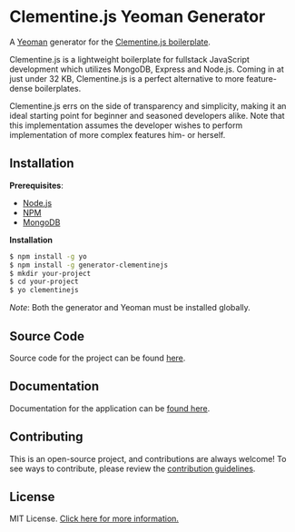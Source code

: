 # Clementine.js Yeoman Generator

A [Yeoman](http://yeoman.io/) generator for the [Clementine.js boilerplate](https://github.com/johnstonbl01/clementinejs).

Clementine.js is a lightweight boilerplate for fullstack JavaScript development which utilizes MongoDB, Express and Node.js. Coming in at just under 32 KB, Clementine.js is a perfect alternative to more feature-dense boilerplates.

Clementine.js errs on the side of transparency and simplicity, making it an ideal starting point for beginner and seasoned developers alike. Note that this implementation assumes the developer wishes to perform implementation of more complex features him- or herself.

## Installation

**Prerequisites**:

- [Node.js](https://nodejs.org/)
- [NPM](https://nodejs.org/)
- [MongoDB](http://www.mongodb.org/)

**Installation**

```bash
$ npm install -g yo
$ npm install -g generator-clementinejs
$ mkdir your-project
$ cd your-project
$ yo clementinejs
```

_Note_: Both the generator and Yeoman must be installed globally.

## Source Code

Source code for the project can be found [here](https://github.com/johnstonbl01/clementinejs).

## Documentation

Documentation for the application can be [found here](http://johnstonbl01.github.io/clementinejs/).

## Contributing

This is an open-source project, and contributions are always welcome! To see ways to contribute, please review the [contribution guidelines](http://johnstonbl01.github.io/clementinejs/developers/contributing.html).

## License

MIT License. [Click here for more information.](LICENSE.md)
